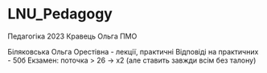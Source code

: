 # LNU_Pedagogy
Педагогіка 2023 Кравець Ольга ПМО

Біляковська Ольга Орестівна - лекції, практичні
Відповіді на практичних - 50б
Екзамен: поточка > 26 -> х2 (але ставить завжди всім без талону)
